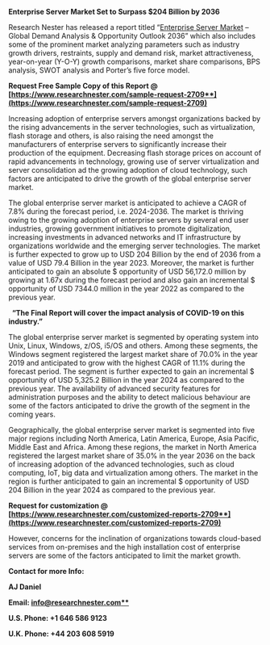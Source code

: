 ﻿**Enterprise Server Market Set to Surpass $204 Billion by 2036**

Research Nester has released a report titled “[Enterprise Server Market](https://www.researchnester.com/reports/enterprise-server-market/2709) – Global Demand Analysis & Opportunity Outlook 2036” which also includes some of the prominent market analyzing parameters such as industry growth drivers, restraints, supply and demand risk, market attractiveness, year-on-year (Y-O-Y) growth comparisons, market share comparisons, BPS analysis, SWOT analysis and Porter’s five force model.

**Request Free Sample Copy of this Report @ [https://www.researchnester.com/sample-request-2709**](https://www.researchnester.com/sample-request-2709)**

Increasing adoption of enterprise servers amongst organizations backed by the rising advancements in the server technologies, such as virtualization, flash storage and others, is also raising the need amongst the manufacturers of enterprise servers to significantly increase their production of the equipment. Decreasing flash storage prices on account of rapid advancements in technology, growing use of server virtualization and server consolidation ad the growing adoption of cloud technology, such factors are anticipated to drive the growth of the global enterprise server market.

The global enterprise server market is anticipated to achieve a CAGR of 7.8% during the forecast period, i.e. 2024-2036. The market is thriving owing to the growing adoption of enterprise servers by several end user industries, growing government initiatives to promote digitalization, increasing investments in advanced networks and IT infrastructure by organizations worldwide and the emerging server technologies. The market is further expected to grow up to USD 204 Billion by the end of 2036 from a value of USD 79.4 Billion in the year 2023. Moreover, the market is further anticipated to gain an absolute $ opportunity of USD 56,172.0 million by growing at 1.67x during the forecast period and also gain an incremental $ opportunity of USD 7344.0 million in the year 2022 as compared to the previous year.

` `**“The Final Report will cover the impact analysis of COVID-19 on this industry.”**

The global enterprise server market is segmented by operating system into Unix, Linux, Windows, z/OS, i5/OS and others. Among these segments, the Windows segment registered the largest market share of 70.0% in the year 2019 and anticipated to grow with the highest CAGR of 11.1% during the forecast period. The segment is further expected to gain an incremental $ opportunity of USD 5,325.2 Billion in the year 2024 as compared to the previous year. The availability of advanced security features for administration purposes and the ability to detect malicious behaviour are some of the factors anticipated to drive the growth of the segment in the coming years.

Geographically, the global enterprise server market is segmented into five major regions including North America, Latin America, Europe, Asia Pacific, Middle East and Africa. Among these regions, the market in North America registered the largest market share of 35.0% in the year 2036 on the back of increasing adoption of the advanced technologies, such as cloud computing, IoT, big data and virtualization among others. The market in the region is further anticipated to gain an incremental $ opportunity of USD 204 Billion in the year 2024 as compared to the previous year.

**Request for customization @ [https://www.researchnester.com/customized-reports-2709**](https://www.researchnester.com/customized-reports-2709)**

However, concerns for the inclination of organizations towards cloud-based services from on-premises and the high installation cost of enterprise servers are some of the factors anticipated to limit the market growth.

**Contact for more Info:**

**AJ Daniel**

**Email: [info@researchnester.com**](mailto:info@researchnester.com)**

**U.S. Phone: +1 646 586 9123** 

**U.K. Phone: +44 203 608 5919**
